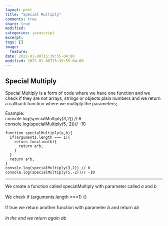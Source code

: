 ```yaml
---
layout: post
title: "Special Multiply"
comments: true
share: true
modified:
categories: javascript
excerpt:
tags: []
image:
  feature:
date: 2022-01-08T15:39:55-04:00
modified: 2022-01-08T15:39:55-04:00
---
```


## Special Multiply
Special Multiply is a form of code where we have one function and we check if they are not arrays, strings or objects plain numbers and we return a callback function where we multiply the parameters;


Example:<br>
console.log(specialMultiply(3,2)) // 6 <br>
console.log(specialMultiply(5,-2))// -10 <br>





~~~
function specialMultiply(a,b){
  if(arguments.length === 1){
    return function(b){
      return a*b;
    }
  }
  return a*b;
}
console.log(specialMultiply(3,2)) // 6
console.log(specialMultiply(5,-2))// -10
~~~
___
We create a function called specialMultiply with parameter called *a* and *b* 
<br><br>
We check if (arguments.length ===1) {} 
<br><br>
If true we return another function with parameter *b* and return a*b
<br><br>
In the end we return again a*b
<br><br>
